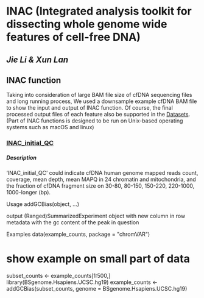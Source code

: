 # INAC (Integrated analysis toolkit for dissecting whole genome wide features of cell-free DNA)
## *Jie Li & Xun Lan*

## INAC function
Taking into consideration of large BAM file size of cfDNA sequencing files and long running process, We used a downsample example cfDNA BAM file to show the input and output of INAC function. Of course, the final processed output files of each feature also be supported in the [Datasets](https://github.com/jacklee2thu/INAC/tree/main/Datasets). (Part of INAC functions is designed to be run on Unix-based operating systems such as macOS and linux)

### [INAC_initial_QC]()
##### Description
‘INAC_initial_QC’ could indicate cfDNA human genome mapped reads count, coverage, mean depth, mean MAPQ in 24 chromatin and mitochondria, and the fraction of cfDNA fragment size on 30-80, 80-150, 150-220, 220-1000, 1000-longer (bp).

Usage
addGCBias(object, ...)

output
(Ranged)SummarizedExperiment object with new column in row metadata with the gc content of the peak in question

Examples
data(example_counts, package = "chromVAR")
# show example on small part of data 
subset_counts <- example_counts[1:500,]
library(BSgenome.Hsapiens.UCSC.hg19)
example_counts <- addGCBias(subset_counts, 
                              genome = BSgenome.Hsapiens.UCSC.hg19)
